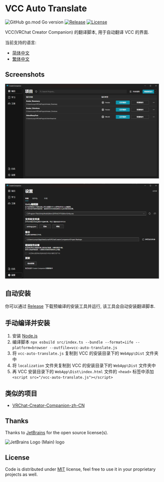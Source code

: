 # VCC Auto Translate

![GitHub go.mod Go version](https://img.shields.io/github/go-mod/go-version/gizmo-ds/vcc-auto-translate?style=flat-square)
[![Release](https://img.shields.io/github/v/release/gizmo-ds/vcc-auto-translate.svg?include_prereleases&style=flat-square)](https://github.com/gizmo-ds/vcc-auto-translate/releases/latest)
[![License](https://img.shields.io/github/license/gizmo-ds/vcc-auto-translate?style=flat-square)](./LICENSE)

VCC(VRChat Creator Companion) 的翻译脚本, 用于自动翻译 VCC 的界面.

当前支持的语言:

- [简体中文](./localization/zh-CN.json)
- [繁体中文](./localization/zh-TW.json)

## Screenshots

![Screenshot 1](images/screenshot_1.png)

![Screenshot 2](images/screenshot_2.png)

## 自动安装

你可以通过 [Release](https://github.com/gizmo-ds/vcc-auto-translate/releases/latest) 下载预编译的安装工具并运行,
该工具会自动安装翻译脚本.

## 手动编译并安装

1. 安装 [Node.js](https://nodejs.org/en/download/)
2. 编译脚本 `npx esbuild src/index.ts --bundle --format=iife --platform=browser --outfile=vcc-auto-translate.js`
3. 将 `vcc-auto-translate.js` 复制到 VCC 的安装目录下的 `WebApp\Dist` 文件夹中
4. 将 `localization` 文件夹复制到 VCC 的安装目录下的 `WebApp\Dist` 文件夹中
5. 再 VCC 安装目录下的 `WebApp\Dist\index.html` 文件的 `<head>`
   标签中添加 `<script src="/vcc-auto-translate.js"></script>`

## 类似的项目

- [VRChat-Creator-Companion-zh-CN](https://github.com/Sonic853/VRChat-Creator-Companion-zh-CN)

## Thanks

Thanks to [JetBrains](https://jb.gg/OpenSourceSupport) for the open source license(s).

![JetBrains Logo (Main) logo](https://resources.jetbrains.com/storage/products/company/brand/logos/jb_beam.svg)

## License

Code is distributed under [MIT](./LICENSE) license, feel free to use it in your proprietary projects as well.
